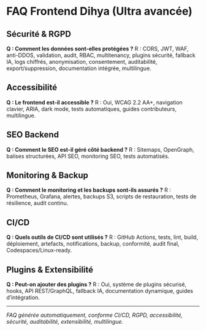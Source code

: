 # FAQ Frontend Dihya (Ultra avancée)

## Sécurité & RGPD
**Q : Comment les données sont-elles protégées ?**
R : CORS, JWT, WAF, anti-DDOS, validation, audit, RBAC, multitenancy, plugins sécurité, fallback IA, logs chiffrés, anonymisation, consentement, auditabilité, export/suppression, documentation intégrée, multilingue.

## Accessibilité
**Q : Le frontend est-il accessible ?**
R : Oui, WCAG 2.2 AA+, navigation clavier, ARIA, dark mode, tests automatiques, guides contributeurs, multilingue.

## SEO Backend
**Q : Comment le SEO est-il géré côté backend ?**
R : Sitemaps, OpenGraph, balises structurées, API SEO, monitoring SEO, tests automatisés.

## Monitoring & Backup
**Q : Comment le monitoring et les backups sont-ils assurés ?**
R : Prometheus, Grafana, alertes, backups S3, scripts de restauration, tests de résilience, audit continu.

## CI/CD
**Q : Quels outils de CI/CD sont utilisés ?**
R : GitHub Actions, tests, lint, build, déploiement, artefacts, notifications, backup, conformité, audit final, Codespaces/Linux-ready.

## Plugins & Extensibilité
**Q : Peut-on ajouter des plugins ?**
R : Oui, système de plugins sécurisé, hooks, API REST/GraphQL, fallback IA, documentation dynamique, guides d’intégration.

---

*FAQ générée automatiquement, conforme CI/CD, RGPD, accessibilité, sécurité, auditabilité, extensibilité, multilingue.*
